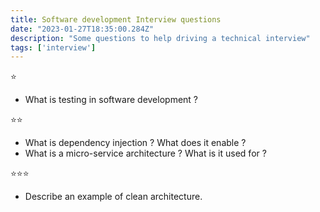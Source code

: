 ```yaml
---
title: Software development Interview questions
date: "2023-01-27T18:35:00.284Z"
description: "Some questions to help driving a technical interview"
tags: ['interview']
---
```


⭐
- What is testing in software development ?

⭐⭐
- What is dependency injection ? What does it enable ?
- What is a micro-service architecture ? What is it used for ?

⭐⭐⭐
- Describe an example of clean architecture.
